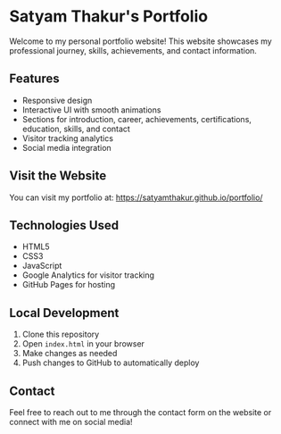 # Satyam Thakur's Portfolio

Welcome to my personal portfolio website! This website showcases my professional journey, skills, achievements, and contact information.

## Features
- Responsive design
- Interactive UI with smooth animations
- Sections for introduction, career, achievements, certifications, education, skills, and contact
- Visitor tracking analytics
- Social media integration

## Visit the Website
You can visit my portfolio at: https://satyamthakur.github.io/portfolio/

## Technologies Used
- HTML5
- CSS3
- JavaScript
- Google Analytics for visitor tracking
- GitHub Pages for hosting

## Local Development
1. Clone this repository
2. Open `index.html` in your browser
3. Make changes as needed
4. Push changes to GitHub to automatically deploy

## Contact
Feel free to reach out to me through the contact form on the website or connect with me on social media!
